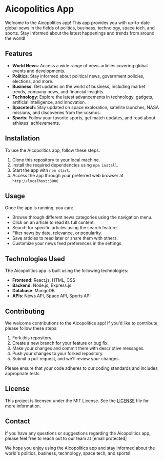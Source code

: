 # Aicopolitics App

Welcome to the Aicopolitics app! This app provides you with up-to-date global news in the fields of politics, business, technology, space tech, and sports. Stay informed about the latest happenings and trends from around the world!

## Features

- **World News**: Access a wide range of news articles covering global events and developments.
- **Politics**: Stay informed about political news, government policies, elections, and more.
- **Business**: Get updates on the world of business, including market trends, company news, and financial insights.
- **Technology**: Explore the latest advancements in technology, gadgets, artificial intelligence, and innovation.
- **Spacetech**: Stay updated on space exploration, satellite launches, NASA missions, and discoveries from the cosmos.
- **Sports**: Follow your favorite sports, get match updates, and read about athletes' achievements.

## Installation

To use the Aicopolitics app, follow these steps:

1. Clone this repository to your local machine.
2. Install the required dependencies using `npm install`.
3. Start the app with `npm start`.
4. Access the app through your preferred web browser at `http://localhost:3000`.

## Usage

Once the app is running, you can:

- Browse through different news categories using the navigation menu.
- Click on an article to read its full content.
- Search for specific articles using the search feature.
- Filter news by date, relevance, or popularity.
- Save articles to read later or share them with others.
- Customize your news feed preferences in the settings.

## Technologies Used

The Aicopolitics app is built using the following technologies:

- **Frontend**: React.js, HTML, CSS
- **Backend**: Node.js, Express.js
- **Database**: MongoDB
- **APIs**: News API, Space API, Sports API

## Contributing

We welcome contributions to the Aicopolitics app! If you'd like to contribute, please follow these steps:

1. Fork this repository.
2. Create a new branch for your feature or bug fix.
3. Make your changes and commit them with descriptive messages.
4. Push your changes to your forked repository.
5. Submit a pull request, and we'll review your changes.

Please ensure that your code adheres to our coding standards and includes appropriate tests.

## License

This project is licensed under the MIT License. See the [LICENSE](LICENSE) file for more information.

## Contact

If you have any questions or suggestions regarding the Aicopolitics app, please feel free to reach out to our team at [email protected]

We hope you enjoy using the Aicopolitics app and stay informed about the world's politics, business, technology, space tech, and sports!
